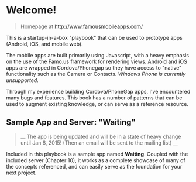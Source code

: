 # Welcome!

> Homepage at http://www.famousmobileapps.com/

This is a startup-in-a-box "playbook" that can be used to prototype apps (Android, iOS, and mobile web). 

The mobile apps are built primarily using Javascript, with a heavy emphasis on the use of the Famo.us framework for rendering views. Android and iOS apps are wrapped in Cordova/Phonegap so they have access to "native" functionality such as the Camera or Contacts. _Windows Phone is currently unsupported._ 

Through my experience building Cordova/PhoneGap apps, I've encountered many bugs and features. This book has a number of patterns that can be used to augment existing knowledge, or can serve as a reference resource.

## Sample App and Server: "Waiting" 

> __ The app is being updated and will be in a state of heavy change until Jan 8, 2015! (Then an email will be sent to the mailing list)  __

Included in this playbook is a sample app named __Waiting__. Coupled with the included server (Chapter 10), it works as a complete showcase of many of the concepts referenced, and can easily serve as the foundation for your next project. 






